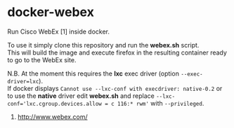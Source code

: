 docker-webex
============

Run Cisco WebEx [1] inside docker.

To use it simply clone this repository and run the **webex.sh** script.<br/>
This will build the image and execute firefox in the resulting container
ready to go to the WebEx site.

N.B. At the moment this requires the **lxc** exec driver (option `--exec-driver=lxc`).<br/>
If docker displays `Cannot use --lxc-conf with execdriver: native-0.2` or to use the **native** driver edit **webex.sh** and replace `--lxc-conf='lxc.cgroup.devices.allow = c 116:* rwm'` with `--privileged`.

1. http://www.webex.com/

